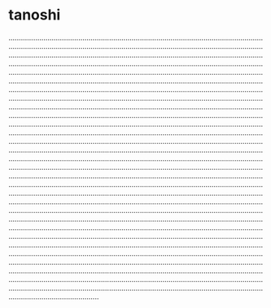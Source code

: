 # tanoshi

....................................................................................................................................................................................................................................................................................................................................................................................................................................................................................................................................................................................................................................................................................................................................................................................................................................................................................................................................................................................................................................................................................................................................................................................................................................................................................................................................................................................................................................................................................................................................................................................................................................................................................................................................................................................................................................................................................................................................................................................................................................................................................................................................................................................................................................................................................................................................................................................................................................................................................................................................................................................................................................................................................................................................................................................................................................................................................................................................................................................................................................................................................................................................................................................................................................................................................................................................................................................................................................................................................................................................................................................................................................................................................................................................................................................................................................................................................................................